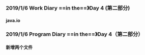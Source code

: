 ### 2019/1/6	Work Diary ==in the==》Day 4 (第二部分)

#### java.io

### 2019/1/6	Program Diary	==in the==》Day 4（第二部分）

#### 新增两个文件